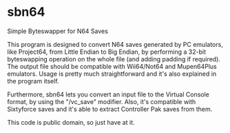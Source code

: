 # sbn64
Simple Byteswapper for N64 Saves

This program is designed to convert N64 saves generated by PC emulators, like Project64, from Little Endian to Big Endian, by performing a 32-bit byteswapping operation on the whole file (and adding padding if required). The output file should be compatible with Wii64/Not64 and Mupen64Plus emulators. Usage is pretty much straightforward and it's also explained in the program itself.

Furthermore, sbn64 lets you convert an input file to the Virtual Console format, by using the "/vc_save" modifier. Also, it's compatible with Sixtyforce saves and it's able to extract Controller Pak saves from them.

This code is public domain, so just have at it.
